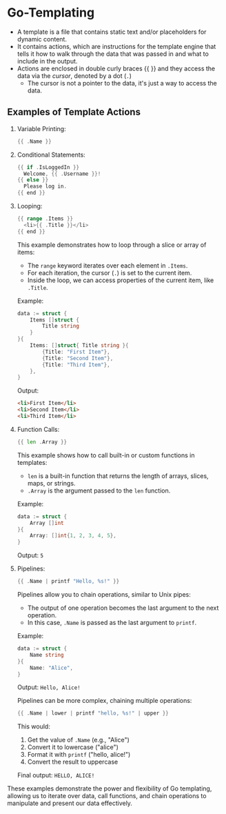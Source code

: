 # Go-Templating

- A template is a file that contains static text and/or placeholders for dynamic content.
- It contains actions, which are instructions for the template engine that tells it how to walk through the data that was passed in and what to include in the output.
- Actions are enclosed in double curly braces {{ }} and they access the data via the *cursor*, denoted by a dot (`.`)
  - The cursor is not a pointer to the data, it's just a way to access the data.

## Examples of Template Actions

1. Variable Printing:
   ```go
   {{ .Name }}
   ```

2. Conditional Statements:
   ```go
   {{ if .IsLoggedIn }}
     Welcome, {{ .Username }}!
   {{ else }}
     Please log in.
   {{ end }}
   ```

3. Looping:
   ```go
   {{ range .Items }}
     <li>{{ .Title }}</li>
   {{ end }}
   ```

   This example demonstrates how to loop through a slice or array of items:
   - The `range` keyword iterates over each element in `.Items`.
   - For each iteration, the cursor (`.`) is set to the current item.
   - Inside the loop, we can access properties of the current item, like `.Title`.

   Example:
   ```go
   data := struct {
       Items []struct {
           Title string
       }
   }{
       Items: []struct{ Title string }{
           {Title: "First Item"},
           {Title: "Second Item"},
           {Title: "Third Item"},
       },
   }
   ```
   Output:
   ```html
   <li>First Item</li>
   <li>Second Item</li>
   <li>Third Item</li>
   ```

4. Function Calls:
   ```go
   {{ len .Array }}
   ```

   This example shows how to call built-in or custom functions in templates:
   - `len` is a built-in function that returns the length of arrays, slices, maps, or strings.
   - `.Array` is the argument passed to the `len` function.

   Example:
   ```go
   data := struct {
       Array []int
   }{
       Array: []int{1, 2, 3, 4, 5},
   }
   ```
   Output: `5`

5. Pipelines:
   ```go
   {{ .Name | printf "Hello, %s!" }}
   ```

   Pipelines allow you to chain operations, similar to Unix pipes:
   - The output of one operation becomes the last argument to the next operation.
   - In this case, `.Name` is passed as the last argument to `printf`.

   Example:
   ```go
   data := struct {
       Name string
   }{
       Name: "Alice",
   }
   ```
   Output: `Hello, Alice!`

   Pipelines can be more complex, chaining multiple operations:
   ```go
   {{ .Name | lower | printf "hello, %s!" | upper }}
   ```
   This would:
   1. Get the value of `.Name` (e.g., "Alice")
   2. Convert it to lowercase ("alice")
   3. Format it with `printf` ("hello, alice!")
   4. Convert the result to uppercase

   Final output: `HELLO, ALICE!`

These examples demonstrate the power and flexibility of Go templating, allowing us to iterate over data, call functions, and chain operations to manipulate and present our data effectively.
